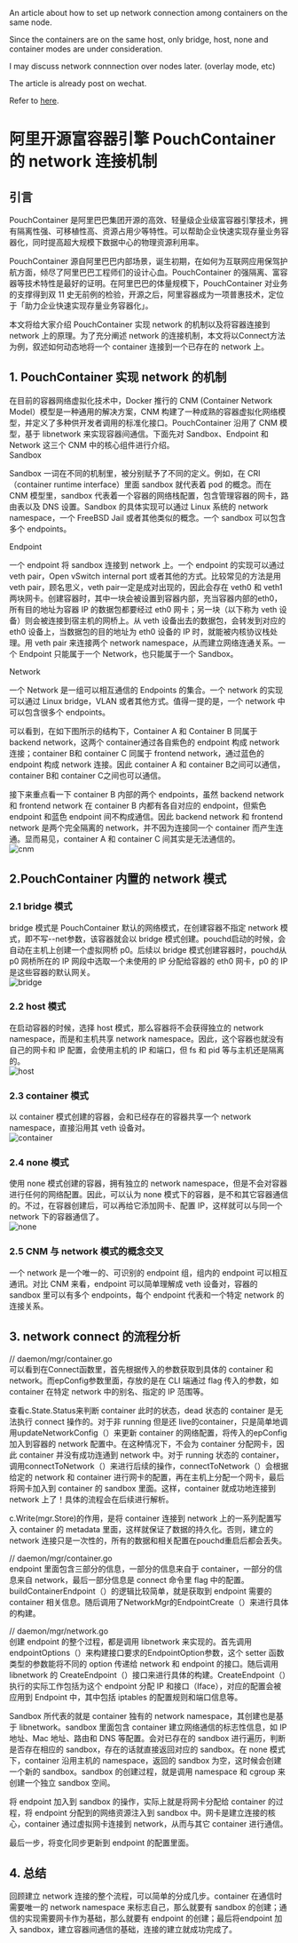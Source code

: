 An article about how to set up network connection among containers on the same node.

Since the containers are on the same host, only bridge, host, none and container modes are under consideration.

I may discuss network connnection over nodes later. (overlay mode, etc)

The article is already post on wechat.

Refer to [here](https://mp.weixin.qq.com/s/ek7PV2SbKfTPN-Omb9nKHw).

# 阿里开源富容器引擎 PouchContainer 的 network 连接机制
## 引言
PouchContainer 是阿里巴巴集团开源的高效、轻量级企业级富容器引擎技术，拥有隔离性强、可移植性高、资源占用少等特性。可以帮助企业快速实现存量业务容器化，同时提高超大规模下数据中心的物理资源利用率。  
  
PouchContainer 源自阿里巴巴内部场景，诞生初期，在如何为互联网应用保驾护航方面，倾尽了阿里巴巴工程师们的设计心血。PouchContainer 的强隔离、富容器等技术特性是最好的证明。在阿里巴巴的体量规模下，PouchContainer 对业务的支撑得到双 11 史无前例的检验，开源之后，阿里容器成为一项普惠技术，定位于「助力企业快速实现存量业务容器化」。  
  
本文将给大家介绍 PouchContainer 实现 network 的机制以及将容器连接到 network 上的原理。为了充分阐述 network 的连接机制，本文将以Connect方法为例，叙述如何动态地将一个 container 连接到一个已存在的 network 上。  
  
## 1. PouchContainer 实现 network 的机制
在目前的容器网络虚拟化技术中，Docker 推行的 CNM (Container Network Model）模型是一种通用的解决方案，CNM 构建了一种成熟的容器虚拟化网络模型，并定义了多种供开发者调用的标准化接口。PouchContainer 沿用了 CNM 模型，基于 libnetwork 来实现容器间通信。下面先对 Sandbox、Endpoint 和 Network 这三个 CNM 中的核心组件进行介绍。  
Sandbox  
  
Sandbox 一词在不同的机制里，被分别赋予了不同的定义。例如，在 CRI（container runtime interface）里面 sandbox 就代表着 pod 的概念。而在 CNM 模型里，sandbox 代表着一个容器的网络栈配置，包含管理容器的网卡，路由表以及 DNS 设置。Sandbox 的具体实现可以通过 Linux 系统的 network namespace，一个 FreeBSD Jail 或者其他类似的概念。一个 sandbox 可以包含多个 endpoints。  
  
Endpoint  
  
一个 endpoint 将 sandbox 连接到 network 上。一个 endpoint 的实现可以通过 veth pair，Open vSwitch internal port 或者其他的方式。比较常见的方法是用 veth pair，顾名思义，veth pair一定是成对出现的，因此会存在 veth0 和 veth1 两块网卡。创建容器时，其中一块会被设置到容器内部，充当容器内部的eth0，所有目的地址为容器 IP 的数据包都要经过 eth0 网卡；另一块（以下称为 veth 设备）则会被连接到宿主机的网桥上。从 veth 设备出去的数据包，会转发到对应的 eth0 设备上，当数据包的目的地址为 eth0 设备的 IP 时，就能被内核协议栈处理。用 veth pair 来连接两个 network namespace，从而建立网络连通关系。一个 Endpoint 只能属于一个 Network，也只能属于一个 Sandbox。  
  
Network  
  
一个 Network 是一组可以相互通信的 Endpoints 的集合。一个 network 的实现可以通过 Linux bridge，VLAN 或者其他方式。值得一提的是，一个 network 中可以包含很多个 endpoints。  
  
可以看到，在如下图所示的结构下，Container A 和 Container B 同属于 backend network，这两个 container通过各自紫色的 endpoint 构成 network 连接；container B和 container C 同属于 frontend network，通过蓝色的 endpoint 构成 network 连接。因此 container A 和 container B之间可以通信，container B和 container C之间也可以通信。  
  
接下来重点看一下 container B 内部的两个 endpoints，虽然 backend network 和 frontend network 在 container B 内都有各自对应的 endpoint，但紫色 endpoint 和蓝色 endpoint 间不构成通信。因此 backend network 和 frontend network 是两个完全隔离的 network，并不因为连接同一个 container 而产生连通。显而易见，container A 和 container C 间其实是无法通信的。  
![cnm](../pic/cnm.png)
   
## 2.PouchContainer 内置的 network 模式
### 2.1 bridge 模式
bridge 模式是 PouchContainer 默认的网络模式，在创建容器不指定 network 模式，即不写--net参数，该容器就会以 bridge 模式创建。pouchd启动的时候，会自动在主机上创建一个虚拟网桥 p0。后续以 bridge 模式创建容器时，pouchd从 p0 网桥所在的 IP 网段中选取一个未使用的 IP 分配给容器的 eth0 网卡，p0 的 IP 是这些容器的默认网关。  
![bridge](../pic/bridge.jpeg)
### 2.2 host 模式
在启动容器的时候，选择 host 模式，那么容器将不会获得独立的 network namespace，而是和主机共享 network namespace。因此，这个容器也就没有自己的网卡和 IP 配置，会使用主机的 IP 和端口，但 fs 和 pid 等与主机还是隔离的。  
![host](../pic/host.png)
### 2.3 container 模式
以 container 模式创建的容器，会和已经存在的容器共享一个 network namespace，直接沿用其 veth 设备对。  
![container](../pic/container.jpeg)
### 2.4 none 模式
使用 none 模式创建的容器，拥有独立的 network namespace，但是不会对容器进行任何的网络配置。因此，可以认为 none 模式下的容器，是不和其它容器通信的。不过，在容器创建后，可以再给它添加网卡、配置 IP，这样就可以与同一个 network 下的容器通信了。  
![none](../pic/none.png)
### 2.5 CNM 与 network 模式的概念交叉
一个 network 是一个唯一的、可识别的 endpoint 组，组内的 endpoint 可以相互通讯。对比 CNM 来看，endpoint 可以简单理解成 veth 设备对，容器的 sandbox 里可以有多个 endpoints，每个 endpoint 代表和一个特定 network 的连接关系。  

## 3. network connect 的流程分析
// daemon/mgr/container.go  
可以看到在Connect函数里，首先根据传入的参数获取到具体的 container 和 network。而epConfig参数里面，存放的是在 CLI 端通过 flag 传入的参数，如 container 在特定 network 中的别名、指定的 IP 范围等。  
  
查看c.State.Status来判断 container 此时的状态，dead 状态的 container 是无法执行 connect 操作的。对于非 running 但是还 live的container，只是简单地调用updateNetworkConfig（）来更新 container 的网络配置，将传入的epConfig加入到容器的 network 配置中。在这种情况下，不会为 container 分配网卡，因此 container 并没有成功连通到 network 中。对于 running 状态的 container，调用connectToNetwork（）来进行后续的操作，connectToNetwork（）会根据给定的 network 和 container 进行网卡的配置，再在主机上分配一个网卡，最后将网卡加入到 container 的 sandbox 里面。这样，container 就成功地连接到 network 上了！具体的流程会在后续进行解析。  
  
c.Write(mgr.Store)的作用，是将 container 连接到 network 上的一系列配置写入 container 的 metadata 里面，这样就保证了数据的持久化。否则，建立的 network 连接只是一次性的，所有的数据和相关配置在pouchd重启后都会丢失。  
  
// daemon/mgr/container.go  
endpoint 里面包含三部分的信息，一部分的信息来自于 container，一部分的信息来自 network，最后一部分信息是 connect 命令里 flag 中的配置。buildContainerEndpoint（）的逻辑比较简单，就是获取到 endpoint 需要的 container 相关信息。随后调用了NetworkMgr的EndpointCreate（）来进行具体的构建。  
  
// daemon/mgr/network.go  
创建 endpoint 的整个过程，都是调用 libnetwork 来实现的。首先调用endpointOptions（）来构建接口要求的EndpointOption参数，这个 setter 函数类型的参数能将不同的 option 传递给 network 和 endpoint 的接口。随后调用 libnetwork 的
CreateEndpoint（）接口来进行具体的构建。CreateEndpoint（）执行的实际工作包括为这个 endpoint 分配 IP 和接口（Iface），对应的配置会被应用到 Endpoint 中，其中包括 iptables 的配置规则和端口信息等。

Sandbox 所代表的就是 container 独有的 network namespace，其创建也是基于 libnetwork。sandbox 里面包含 container 建立网络通信的标志性信息，如 IP 地址、Mac 地址、路由和 DNS 等配置。会对已存在的 sandbox 进行遍历，判断是否存在相应的 sandbox，存在的话就直接返回对应的 sandbox。在 none 模式下，container 沿用主机的 namespace，返回的 sandbox 为空，这时候会创建一个新的 sandbox。sandbox 的创建过程，就是调用 namespace 和 cgroup 来创建一个独立 sandbox 空间。  
  
将 endpoint 加入到 sandbox 的操作，实际上就是将网卡分配给 container 的过程，将 endpoint 分配到的网络资源注入到 sandbox 中。网卡是建立连接的核心，container 通过虚拟网卡连接到 network，从而与其它 container 进行通信。  
  
最后一步，将变化同步更新到 endpoint 的配置里面。  

## 4. 总结
回顾建立 network 连接的整个流程，可以简单的分成几步。container 在通信时需要唯一的 network namespace 来标志自己，那么就要有 sandbox 的创建；通信的实现需要网卡作为基础，那么就要有 endpoint 的创建；最后将endpoint  加入 sandbox，建立容器间通信的基础，连接的建立就成功完成了。  
